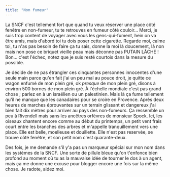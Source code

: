 ```yaml
---
title: "Non fumeur"
---
```


La SNCF c'est tellement fort que quand tu veux réserver une place côté fenêtre
en non-fumeur, tu te retrouves en fumeur côté couloir... Merci, je suis trop
content de voyager avec vous les gens-qui-fument, hein on va être amis, mais
d'abord toi tu dois poser cette cigarette. Regarde moi, calme toi, tu n'as pas
besoin de faire ça tu sais, donne la moi là doucement, là non mais non pose ce
briquet vieille peau mais déconne pas PUTAIN LÂCHE ! Bon... c'est l'échec,
notez que je suis resté courtois dans la mesure du possible.

Je décide de ne pas étrangler ces cinquantes personnes innocentes d'une seule
main parce qu'en fait j'ai un peu mal au pouce droit, je quitte ce wagon
enfumé de mon plein gré, ok _presque_ de mon plein gré, disons à environ 500
bornes de mon plein gré. À l'échelle mondiale c'est pas grand chose ; parlez
en à un israëlien ou un palestinien. Mais là ça fume tellement qu'il ne manque
que les canadaires pour se croire en Provence. Après deux heures de marches
éprouvantes sur un terrain glissant et dangereux j'ai bien fait dix mètres
pour arriver au pays des non-fumeurs. Ça ressemble un peu à Rivendell mais
sans les ancêtres orfèvres de monsieur Spock. Ici, les oiseaux chantent encore
comme au début du printemps, un petit vent frais court entre les branches des
arbres et m'appelle tranquillement vers une place. Elle est belle, moelleuse
et douillette. Elle n'est pas reservée, se trouve côté fenêtre, et son petit
nom c'est quarante-deux.

Des fois, je me demande s'il y'a pas un marqueur spécial sur mon nom dans les
systèmes de la SNCF. Une sorte de pillule bleue qu'on t'enfonce bien profond
au moment où tu as la mauvaise idée de tourner le dos à un agent, mais ça me
donne une excuse pour blogger encore une fois sur la même chose. Je radote,
aidez moi.

